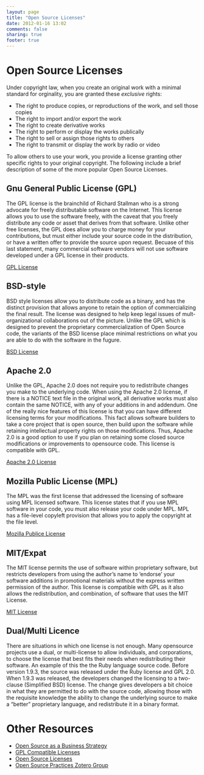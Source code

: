 ```yaml
---
layout: page
title: "Open Source Licenses"
date: 2012-01-16 13:02
comments: false
sharing: true
footer: true
---
```

# Open Source Licenses

Under copyright law, when you create an original work with a minimal
standard for orginality, you are granted these _exclusive_ rights:

* The right to produce copies, or reproductions of the work, and sell
  those copies
* The right to import and/or export the work
* The right to create derivative works
* The right to perform or display the works publically
* The right to sell or assign those rights to others
* The right to transmit or display the work by radio or video

To allow others to use your work, you provide a license granting other
specific rights to your original copyright. The following include a
brief description of some of the more popular Open Source Licenses. 

## Gnu General Public License (GPL)

The GPL license is the brainchild of Richard Stallman who is a strong advocate for freely distributable software on the Internet. This license allows you to use the software freely, with the caveat that you freely distribute any code or asset that derives from that software. Unlike other free licenses, the GPL does allow you to charge money for your contributions, but must either include your source code in the distribution, or have a written offer to provide the source upon request. Becuase of this last statement, many commercial software vendors will not use software developed under a GPL license in their products.

[GPL License][1]

## BSD-style
BSD style licenses allow you to distribute code as a binary, and has the distinct
provision that allows anyone to retain the option of commercializing the
final result. The license was designed to help keep legal issues of
mult-organizational collaborations out of the picture. Unlike the GPL
which is designed to prevent the proprietary commercialization of Open
Source code, the variants of the BSD license place minimal restrictions
on what you are able to do with the software in the fugure.

[BSD License][2]

## Apache 2.0
Unlike the GPL, Apache 2.0 does not require you to redistribute changes you make to the underlying code. When using the Apache 2.0 license, if there is a NOTICE text file in the original work, all derivative works must also contain the same NOTICE, with any of your additions in and addendum. One of the really nice features of this license is that you can have different licensing terms for your modifications. This fact allows software builders to take a core project that is open source, then build upon the software while retaining intellectual property rights on those modifications. Thus, Apache 2.0 is a good option to use if you plan on retaining some closed source modifications or improvements to opensource code. This license is compatible with GPL.

[Apache 2.0 License][9]


## Mozilla Public License (MPL)
The MPL was the first license that addressed the licensing of software
using MPL licensed software. This license states that if you use MPL
software in your code, you must also release your code under MPL. MPL
has a file-level copyleft provision that allows you to apply the
copyright at the file level.

[Mozilla Publice License][3]

## MIT/Expat
The MIT license permits the use of software within proprietary software, but restricts developers from using the author’s name to ‘endorse’ your software additions in promotional materials without the express written permission of the author. This license is compatible with GPL as it also allows the redistribution, and combination, of software that uses the MIT License.

[MIT License][10]

## Dual/Multi Licence

There are situations in which one license is not enough. Many opensource projects use a dual, or multi-license to allow individuals, and corporations, to choose the license that best fits their needs when redistributing their software. An example of this the the Ruby language source code. Before version 1.9.3, the source was released under the Ruby license and GPL 2.0. When 1.9.3 was released, the developers changed the licensing to a two-clause (Simplified BSD) license. The change gives developers a bit choice in what they are permitted to do with the source code, allowing those with the requisite knowledge the ability to change the underlying source to make a “better” proprietary language, and redistribute it in a binary format.

# Other Resources
* [Open Source as a Business Strategy][5]
* [GPL Compatible Licenses][6]
* [Open Source Licenses][7]
* [Open Source Practices Zotero Group][8]

[1]: http://www.gnu.org/copyleft/gpl.html
[2]: http://www.opensource.org/licenses/bsd-license.php
[3]: http://www.mozilla.org/MPL/
[4]: http://www.opensource.org/licenses/mit-license.php
[5]: http://oreilly.com/catalog/opensources/book/brian.html
[6]: http://www.gnu.org/licenses/license-list.html
[7]: http://www.opensource.org/licenses/index.html
[8]: https://www.zotero.org/groups/open_source_practices
[9]: http://www.apache.org/licenses/LICENSE-2.0
[10]: http://www.opensource.org/licenses/mit-license.php
